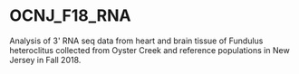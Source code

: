 # OCNJ_F18_RNA
Analysis of 3' RNA seq data from heart and brain tissue of Fundulus heteroclitus collected from Oyster Creek and reference populations in New Jersey in Fall 2018.
